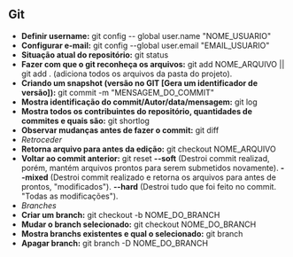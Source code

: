 ## Git
- **Definir username:** git config -- global user.name "NOME_USUARIO"
- **Configurar e-mail:** git config --global user.email "EMAIL_USUARIO"
- **Situação atual do repositório:** git status
- **Fazer com que o git reconheça os arquivos:** git add NOME_ARQUIVO || git add . (adiciona todos os arquivos da pasta do projeto).
- **Criando um snapshot (versão no GIT [Gera um identificador de versão]):** git commit -m "MENSAGEM_DO_COMMIT"
- **Mostra identificação do commit/Autor/data/mensagem:** git log
- **Mostra todos os contribuintes do repositório, quantidades de commites
e quais são:** git shortlog
- **Observar mudanças antes de fazer o commit:** git diff
- *Retroceder*
- **Retorna arquivo para antes da edição:** git checkout NOME_ARQUIVO
- **Voltar ao commit anterior:** git reset
**--soft** (Destroi commit realizad, porém, mantém arquivos prontos para serem submetidos novamente).
**--mixed** (Destroi commit realizado e retorna os arquivos para antes de prontos, "modificados").
**--hard** (Destroi tudo que foi feito no commit. "Todas as modificações").
- *Branches*
- **Criar um branch:** git checkout -b NOME_DO_BRANCH
- **Mudar o branch selecionado:** git checkout NOME_DO_BRANCH
- **Mostra branchs existentes e qual o selecionado:** git branch
- **Apagar branch:** git branch -D NOME_DO_BRANCH

